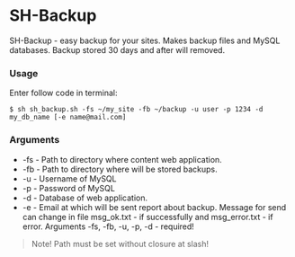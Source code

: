 SH-Backup
=========

SH-Backup - easy backup for your sites. Makes backup files and MySQL databases. Backup stored 30 days and after will removed.

### Usage
Enter follow code in terminal:
```
$ sh sh_backup.sh -fs ~/my_site -fb ~/backup -u user -p 1234 -d my_db_name [-e name@mail.com]
```

### Arguments
+ -fs - Path to directory where content web application.
+ -fb - Path to directory where will be stored backups.
+ -u - Username of MySQL
+ -p - Password of MySQL
+ -d - Database of web application.
+ -e - Email at which will be sent report about backup. Message for send can change in file msg_ok.txt - if successfully and msg_error.txt - if error.
Arguments  -fs, -fb, -u, -p, -d - required!

> Note! Path must be set without closure at slash!
